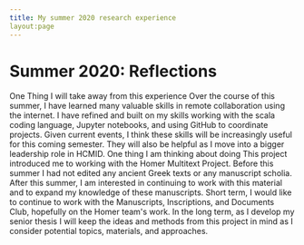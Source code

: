 ```yaml
---
title: My summer 2020 research experience
layout:page
---
```


# Summer 2020: Reflections

One Thing I will take away from this experience
  Over the course of this summer, I have learned many valuable skills in remote collaboration using the internet. I have refined and built on my skills working with the scala coding language, Jupyter notebooks, and using GitHub to coordinate projects. Given current events, I think these skills will be increasingly useful for this coming semester. They will also be helpful as I move into a bigger leadership role in HCMID.
One thing I am thinking about doing
  This project introduced me to working with the Homer Multitext Project. Before this summer I had not edited any ancient Greek texts or any manuscript scholia. After this summer, I am interested in continuing to work with this material and to expand my knowledge of these manuscripts. Short term, I would like to continue to work with the Manuscripts, Inscriptions, and Documents Club, hopefully on the Homer team's work. In the long term, as I develop my senior thesis I will keep the ideas and methods from this project in mind as I consider potential topics, materials, and approaches. 
